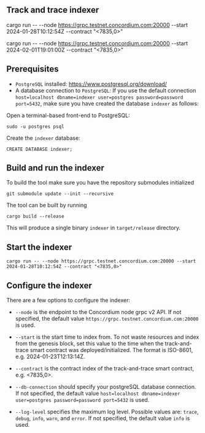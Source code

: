 ## Track and trace indexer

cargo run -- --node https://grpc.testnet.concordium.com:20000 --start 2024-01-28T10:12:54Z --contract "<7835,0>"

cargo run -- --node https://grpc.testnet.concordium.com:20000 --start 2024-02-01T19:01:00Z --contract "<7835,0>"

## Prerequisites

- `PostgreSQL` installed: https://www.postgresql.org/download/
-  A database connection to `PostgreSQL`: If you use the default connection `host=localhost dbname=indexer user=postgres password=password port=5432`, make sure you have created the database `indexer` as follows:

Open a terminal-based front-end to PostgreSQL:
```
sudo -u postgres psql
```

Create the `indexer` database:
```
CREATE DATABASE indexer;
```

## Build and run the indexer

To build the tool make sure you have the repository submodules initialized

```console
git submodule update --init --recursive
```

The tool can be built by running

```console
cargo build --release
```

This will produce a single binary `indexer` in `target/release` directory.

## Start the indexer

```console
cargo run -- --node https://grpc.testnet.concordium.com:20000 --start 2024-01-28T10:12:54Z --contract "<7835,0>"
```
## Configure the indexer

There are a few options to configure the indexer:

- `--node` is the endpoint to the Concordium node grpc v2 API. If not specified, the default value `https://grpc.testnet.concordium.com:20000` is used.

- `--start` is the start time to index from. To not waste resources and index from the genesis block, set this value to the time when the track-and-trace smart contract was deployed/initialized. The format is ISO-8601, e.g. 2024-01-23T12:13:14Z.

- `--contract` is the contract index of the track-and-trace smart contract, e.g. <7835,0>.

- `--db-connection` should specify your postgreSQL database connection. If not specified, the default value `host=localhost dbname=indexer user=postgres password=password port=5432` is used.

- `--log-level` specifies the maximum log level. Possible values are: `trace`, `debug`, `info`, `warn`, and `error`. If not specified, the default value `info` is used.